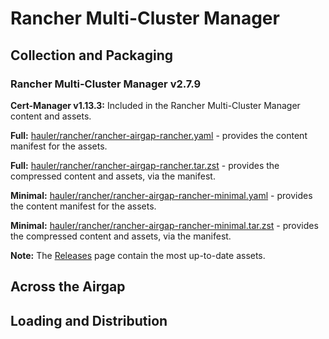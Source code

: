 # Rancher Multi-Cluster Manager

## Collection and Packaging

### Rancher Multi-Cluster Manager v2.7.9

**Cert-Manager v1.13.3:** Included in the Rancher Multi-Cluster Manager content and assets.

**Full:** [hauler/rancher/rancher-airgap-rancher.yaml](https://rancher-airgap.s3.amazonaws.com/v2.0.0/hauler/rancher/rancher-airgap-rancher.yaml) - provides the content manifest for the assets.

**Full:** [hauler/rancher/rancher-airgap-rancher.tar.zst](https://rancher-airgap.s3.amazonaws.com/v2.0.0/hauler/rancher/rancher-airgap-rancher.tar.zst) - provides the compressed content and assets, via the manifest.

**Minimal:** [hauler/rancher/rancher-airgap-rancher-minimal.yaml](https://rancher-airgap.s3.amazonaws.com/v2.0.0/hauler/rancher/rancher-airgap-rancher-minimal.yaml) - provides the content manifest for the assets.

**Minimal:** [hauler/rancher/rancher-airgap-rancher-minimal.tar.zst](https://rancher-airgap.s3.amazonaws.com/v2.0.0/hauler/rancher/rancher-airgap-rancher-minimal.tar.zst) - provides the compressed content and assets, via the manifest.


**Note:** The [Releases](https://github.com/zackbradys/rancher-airgap/releases) page contain the most up-to-date assets.

## Across the Airgap

## Loading and Distribution